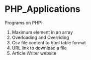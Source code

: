 # PHP_Applications
Programs on PHP:
1) Maximum element in an array
2) Overloading and Overriding
3) Csv file content to html table format
4) URL link to download a file
5) Article Writer website
